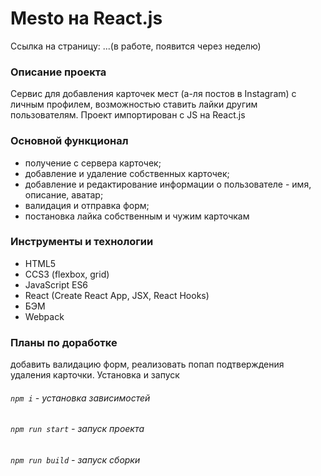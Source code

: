 # Mesto на React.js
Ссылка на страницу: ...(в работе, появится через неделю)

### Описание проекта
Сервис для добавления карточек мест (а-ля постов в Instagram) с личным профилем, возможностью ставить лайки другим пользователям. Проект импортирован с JS на React.js

### Основной функционал
+ получение с сервера карточек; 
+ добавление и удаление собственных карточек; 
+ добавление и редактирование информации о пользователе - имя, описание, аватар; 
+ валидация и отправка форм;
+ постановка лайка собственным и чужим карточкам

### Инструменты и технологии
+ HTML5
+ CCS3 (flexbox, grid)
+ JavaScript ES6
+ React (Create React App, JSX, React Hooks)
+ БЭМ
+ Webpack

### Планы по доработке
 добавить валидацию форм,
 реализовать попап подтверждения удаления карточки.
Установка и запуск

###### `npm i` - установка зависимостей
###### `npm run start` - запуск проекта
###### `npm run build` - запуск сборки
